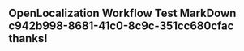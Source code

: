 <properties
ms.topic="hero-topic"
ms.test1="hero-topic"
ms.test2="test"/>

## OpenLocalization Workflow Test MarkDown c942b998-8681-41c0-8c9c-351cc680cfac thanks!
